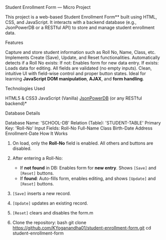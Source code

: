  Student Enrollment Form — Micro Project

This project is a web-based Student Enrollment Form** built using HTML, CSS, and JavaScript. It interacts with a backend database (e.g., JsonPowerDB or a RESTful API) to store and manage student enrollment data.

 Features

Capture and store student information such as Roll No, Name, Class, etc.
 Implements Create (Save), Update, and Reset functionalities.
 Automatically detects if a Roll No exists:
   If not: Enables form for new data entry.
   If exists: Loads data for editing.
 All fields are validated (no empty inputs).
 Clean, intuitive UI with field-wise control and proper button states.
 Ideal for learning **JavaScript DOM manipulation**, **AJAX**, and **form handling**.


 Technologies Used

 HTML5 & CSS3
 JavaScript (Vanilla)
 [JsonPowerDB](https://login2explore.com/jpdb/docs.html) (or any RESTful backend)*


 Database Details

 Database Name: 'SCHOOL-DB'
 Relation (Table): 'STUDENT-TABLE'
 Primary Key: 'Roll-No'
Input Fields:
Roll-No
Full-Name
Class
Birth-Date
Address
Enrollment-Date
How It Works

1. On load, only the **Roll-No** field is enabled. All others and buttons are disabled.
2. After entering a Roll-No:
   - If **not found** in DB: Enables form for **new entry**. Shows `[Save]` and `[Reset]` buttons.
   - If **found**: Auto-fills form, enables editing, and shows `[Update]` and `[Reset]` buttons.
3. `[Save]` inserts a new record.
4. `[Update]` updates an existing record.
5. `[Reset]` clears and disables the form.m



1. Clone the repository:
   bash
   git clone https://github.com/KYoganandha01/student-enrollment-form.git
   cd student-enrollment-form

